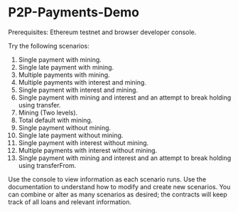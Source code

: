 # P2P-Payments-Demo
Prerequisites: Ethereum testnet and browser developer console.

Try the following scenarios:

1. Single payment with mining.
2. Single late payment with mining.
3. Multiple payments with mining.
4. Multiple payments with interest and mining.
5. Single payment with interest and mining.
6. Single payment with mining and interest and an attempt to break holding using transfer.
7. Mining (Two levels).
8. Total default with mining.
9. Single payment without mining.
10. Single late payment without mining.
11. Single payment with interest without mining.
12. Multiple payments with interest without mining.
13. Single payment with mining and interest and an attempt to break holding using transferFrom.

Use the console to view information as each scenario runs. Use the documentation to understand how to modify and create new scenarios. You can combine or alter as many scenarios as desired; the contracts will keep track of all loans and relevant information.

